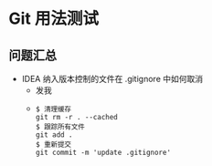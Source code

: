 # Git 用法测试
## 问题汇总
- IDEA 纳入版本控制的文件在 .gitignore 中如何取消
  - 发我
  - ```git
    $ 清理缓存
    git rm -r . --cached
    $ 跟踪所有文件
    git add .
    $ 重新提交
    git commit -m 'update .gitignore'
    ```
